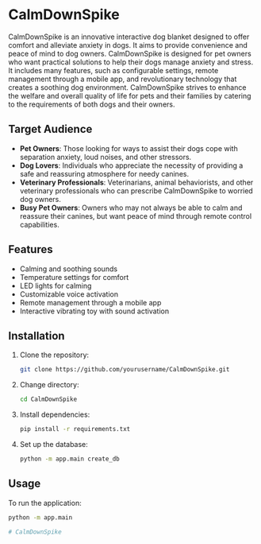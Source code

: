 # CalmDownSpike

CalmDownSpike is an innovative interactive dog blanket designed to offer comfort and alleviate anxiety in dogs. It aims to provide convenience and peace of mind to dog owners. CalmDownSpike is designed for pet owners who want practical solutions to help their dogs manage anxiety and stress. It includes many features, such as configurable settings, remote management through a mobile app, and revolutionary technology that creates a soothing dog environment. CalmDownSpike strives to enhance the welfare and overall quality of life for pets and their families by catering to the requirements of both dogs and their owners.

## Target Audience

- **Pet Owners**: Those looking for ways to assist their dogs cope with separation anxiety, loud noises, and other stressors.
- **Dog Lovers**: Individuals who appreciate the necessity of providing a safe and reassuring atmosphere for needy canines.
- **Veterinary Professionals**: Veterinarians, animal behaviorists, and other veterinary professionals who can prescribe CalmDownSpike to worried dog owners.
- **Busy Pet Owners**: Owners who may not always be able to calm and reassure their canines, but want peace of mind through remote control capabilities.

## Features

- Calming and soothing sounds
- Temperature settings for comfort
- LED lights for calming
- Customizable voice activation
- Remote management through a mobile app
- Interactive vibrating toy with sound activation

## Installation

1. Clone the repository:
    ```sh
    git clone https://github.com/yourusername/CalmDownSpike.git
    ```

2. Change directory:
    ```sh
    cd CalmDownSpike
    ```

3. Install dependencies:
    ```sh
    pip install -r requirements.txt
    ```

4. Set up the database:
    ```sh
    python -m app.main create_db
    ```

## Usage

To run the application:
```sh
python -m app.main

#   C a l m D o w n S p i k e  
 